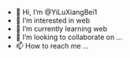 - 👋 Hi, I’m @YiLuXiangBei1
- 👀 I’m interested in web
- 🌱 I’m currently learning web
- 💞️ I’m looking to collaborate on ...
- 📫 How to reach me ...

<!---
YiLuXiangBei1/YiLuXiangBei1 is a ✨ special ✨ repository because its `README.md` (this file) appears on your GitHub profile.
You can click the Preview link to take a look at your changes.
--->
